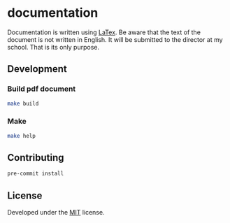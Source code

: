 # documentation

Documentation is written using [LaTex](https://www.latex-project.org/).
Be aware that the text of the document is not written in English.
It will be submitted to the director at my school.
That is its only purpose.

## Development

### Build pdf document

```sh
make build
```

### Make

```sh
make help
```

## Contributing

```sh
pre-commit install
```

## License

Developed under the [MIT](https://github.com/stegoer/documentation/blob/master/LICENSE) license.
